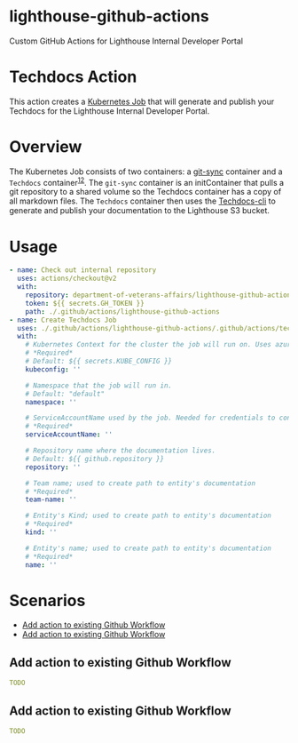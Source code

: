 # lighthouse-github-actions
Custom GitHub Actions for Lighthouse Internal Developer Portal


# Techdocs Action

This action creates a [Kubernetes Job](https://github.com/department-of-veterans-affairs/lighthouse-github-actions/blob/main/example-techdocs-job.yaml) that will generate and publish your Techdocs for the Lighthouse Internal Developer Portal.

# Overview
The Kubernetes Job consists of two containers:  a [git-sync](https://github.com/kubernetes/git-sync) container and a `Techdocs` container<sup>[1](https://github.com/department-of-veterans-affairs/lighthouse-github-actions/pkgs/container/lighthouse-github-actions%2Ftechdocs)[2](https://github.com/department-of-veterans-affairs/lighthouse-github-actions/blob/main/.techdocscontainer/base.Dockerfile)</sup>. The `git-sync` container is an initContainer that pulls a git repository to a shared volume so the Techdocs container has a copy of all markdown files. The `Techdocs` container then uses the [Techdocs-cli](https://backstage.io/docs/features/techdocs/cli) to generate and publish your documentation to the Lighthouse S3 bucket. 


# Usage

<!-- start usage -->
```yaml
- name: Check out internal repository
  uses: actions/checkout@v2
  with:
    repository: department-of-veterans-affairs/lighthouse-github-actions
    token: ${{ secrets.GH_TOKEN }}
    path: ./.github/actions/lighthouse-github-actions
- name: Create Techdocs Job
  uses: ./.github/actions/lighthouse-github-actions/.github/actions/techdocs
  with:
    # Kubernetes Context for the cluster the job will run on. Uses azure/k8s-set-context@v1
    # *Required*
    # Default: ${{ secrets.KUBE_CONFIG }}
    kubeconfig: ''

    # Namespace that the job will run in. 
    # Default: "default"
    namespace: ''

    # ServiceAccountName used by the job. Needed for credentials to connect to S3 bucket.
    # *Required*
    serviceAccountName: ''

    # Repository name where the documentation lives.
    # Default: ${{ github.repository }}
    repository: ''

    # Team name; used to create path to entity's documentation 
    # *Required*
    team-name: ''

    # Entity's Kind; used to create path to entity's documentation 
    # *Required*
    kind: ''

    # Entity's name; used to create path to entity's documentation 
    # *Required*
    name: ''

```
<!-- end usage -->

# Scenarios
- [Add action to existing Github Workflow](#Add-action-to-existing-Github-Workflow)
- [Add action to existing Github Workflow](#Create-Techdocs-for-Private-Repository)


## Add action to existing Github Workflow

```yaml
TODO
```

## Add action to existing Github Workflow

```yaml
TODO
```
